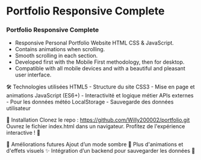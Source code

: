 # Portfolio Responsive Complete
### Portfolio Responsive Complete

- Responsive Personal Portfolio Website HTML CSS & JavaScript.
- Contains animations when scrolling.
- Smooth scrolling in each section.
- Developed first with the Mobile First methodology, then for desktop.
- Compatible with all mobile devices and with a beautiful and pleasant user interface.

🛠️ Technologies utilisées
HTML5 - Structure du site
CSS3 - Mise en page et animations
JavaScript (ES6+) - Interactivité et logique métier
APIs externes - Pour les données météo
LocalStorage - Sauvegarde des données utilisateur

📂 Installation
Clonez le repo :
https://github.com/Willy200002/portfolio.git
Ouvrez le fichier index.html dans un navigateur.
Profitez de l'expérience interactive ! 🚀

📌 Améliorations futures
Ajout d’un mode sombre 🌙
Plus d'animations et d'effets visuels ✨
Intégration d’un backend pour sauvegarder les données 🔄
